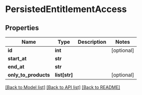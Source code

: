 # PersistedEntitlementAccess

## Properties
Name | Type | Description | Notes
------------ | ------------- | ------------- | -------------
**id** | **int** |  | [optional] 
**start_at** | **str** |  | 
**end_at** | **str** |  | 
**only_to_products** | **list[str]** |  | [optional] 

[[Back to Model list]](../README.md#documentation-for-models) [[Back to API list]](../README.md#documentation-for-api-endpoints) [[Back to README]](../README.md)


